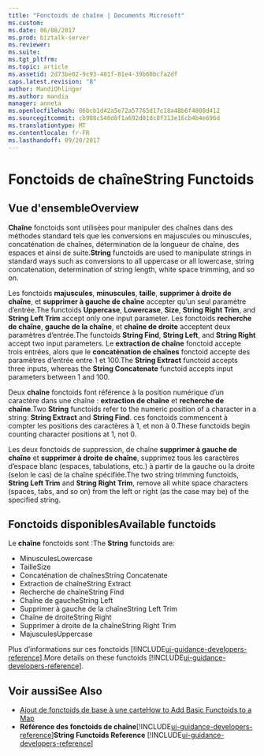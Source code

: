 ```yaml
---
title: "Fonctoids de chaîne | Documents Microsoft"
ms.custom: 
ms.date: 06/08/2017
ms.prod: biztalk-server
ms.reviewer: 
ms.suite: 
ms.tgt_pltfrm: 
ms.topic: article
ms.assetid: 2d73be02-9c93-481f-81e4-39b60bcfa2df
caps.latest.revision: "8"
author: MandiOhlinger
ms.author: mandia
manager: anneta
ms.openlocfilehash: 06bcb1d42a5e72a57765d17c18a48b6f4808d412
ms.sourcegitcommit: cb908c540d8f1a692d01dc8f313e16cb4b4e696d
ms.translationtype: MT
ms.contentlocale: fr-FR
ms.lasthandoff: 09/20/2017
---
```

# <a name="string-functoids"></a><span data-ttu-id="ae1d0-102">Fonctoids de chaîne</span><span class="sxs-lookup"><span data-stu-id="ae1d0-102">String Functoids</span></span>

## <a name="overview"></a><span data-ttu-id="ae1d0-103">Vue d'ensemble</span><span class="sxs-lookup"><span data-stu-id="ae1d0-103">Overview</span></span>
<span data-ttu-id="ae1d0-104">**Chaîne** fonctoids sont utilisées pour manipuler des chaînes dans des méthodes standard tels que les conversions en majuscules ou minuscules, concaténation de chaînes, détermination de la longueur de chaîne, des espaces et ainsi de suite.</span><span class="sxs-lookup"><span data-stu-id="ae1d0-104">**String** functoids are used to manipulate strings in standard ways such as conversions to all uppercase or all lowercase, string concatenation, determination of string length, white space trimming, and so on.</span></span>  
  
 <span data-ttu-id="ae1d0-105">Les fonctoids **majuscules**, **minuscules**, **taille**, **supprimer à droite de chaîne**, et **supprimer à gauche de chaîne** accepter qu’un seul paramètre d’entrée.</span><span class="sxs-lookup"><span data-stu-id="ae1d0-105">The functoids **Uppercase**, **Lowercase**, **Size**, **String Right Trim**, and **String Left Trim** accept only one input parameter.</span></span> <span data-ttu-id="ae1d0-106">Les fonctoids **recherche de chaîne**, **gauche de la chaîne**, et **chaîne de droite** acceptent deux paramètres d’entrée.</span><span class="sxs-lookup"><span data-stu-id="ae1d0-106">The functoids **String Find**, **String Left**, and **String Right** accept two input parameters.</span></span> <span data-ttu-id="ae1d0-107">Le **extraction de chaîne** fonctoid accepte trois entrées, alors que le **concaténation de chaînes** fonctoid accepte des paramètres d’entrée entre 1 et 100.</span><span class="sxs-lookup"><span data-stu-id="ae1d0-107">The **String Extract** functoid accepts three inputs, whereas the **String Concatenate** functoid accepts input parameters between 1 and 100.</span></span>  
  
 <span data-ttu-id="ae1d0-108">Deux **chaîne** fonctoids font référence à la position numérique d’un caractère dans une chaîne : **extraction de chaîne** et **recherche de chaîne**.</span><span class="sxs-lookup"><span data-stu-id="ae1d0-108">Two **String** functoids refer to the numeric position of a character in a string: **String Extract** and **String Find**.</span></span> <span data-ttu-id="ae1d0-109">ces fonctoids commencent à compter les positions des caractères à 1, et non à 0.</span><span class="sxs-lookup"><span data-stu-id="ae1d0-109">These functoids begin counting character positions at 1, not 0.</span></span>  
  
 <span data-ttu-id="ae1d0-110">Les deux fonctoids de suppression, de chaîne **supprimer à gauche de chaîne** et **supprimer à droite de chaîne**, supprimez tous les caractères d’espace blanc (espaces, tabulations, etc.) à partir de la gauche ou la droite (selon le cas) de la chaîne spécifiée.</span><span class="sxs-lookup"><span data-stu-id="ae1d0-110">The two string trimming functoids, **String Left Trim** and **String Right Trim**, remove all white space characters (spaces, tabs, and so on) from the left  or right (as the case may be) of the specified string.</span></span>  

## <a name="available-functoids"></a><span data-ttu-id="ae1d0-111">Fonctoids disponibles</span><span class="sxs-lookup"><span data-stu-id="ae1d0-111">Available functoids</span></span> 
 <span data-ttu-id="ae1d0-112">Le **chaîne** fonctoids sont :</span><span class="sxs-lookup"><span data-stu-id="ae1d0-112">The **String** functoids are:</span></span> 

* <span data-ttu-id="ae1d0-113">Minuscules</span><span class="sxs-lookup"><span data-stu-id="ae1d0-113">Lowercase</span></span>
* <span data-ttu-id="ae1d0-114">Taille</span><span class="sxs-lookup"><span data-stu-id="ae1d0-114">Size</span></span>
* <span data-ttu-id="ae1d0-115">Concaténation de chaînes</span><span class="sxs-lookup"><span data-stu-id="ae1d0-115">String Concatenate</span></span>
* <span data-ttu-id="ae1d0-116">Extraction de chaîne</span><span class="sxs-lookup"><span data-stu-id="ae1d0-116">String Extract</span></span>
* <span data-ttu-id="ae1d0-117">Recherche de chaîne</span><span class="sxs-lookup"><span data-stu-id="ae1d0-117">String Find</span></span>
* <span data-ttu-id="ae1d0-118">Chaîne de gauche</span><span class="sxs-lookup"><span data-stu-id="ae1d0-118">String Left</span></span>
* <span data-ttu-id="ae1d0-119">Supprimer à gauche de la chaîne</span><span class="sxs-lookup"><span data-stu-id="ae1d0-119">String Left Trim</span></span>
* <span data-ttu-id="ae1d0-120">Chaîne de droite</span><span class="sxs-lookup"><span data-stu-id="ae1d0-120">String Right</span></span>
* <span data-ttu-id="ae1d0-121">Supprimer à droite de la chaîne</span><span class="sxs-lookup"><span data-stu-id="ae1d0-121">String Right Trim</span></span>
* <span data-ttu-id="ae1d0-122">Majuscules</span><span class="sxs-lookup"><span data-stu-id="ae1d0-122">Uppercase</span></span>

<span data-ttu-id="ae1d0-123">Plus d’informations sur ces fonctoids [!INCLUDE[ui-guidance-developers-reference](../includes/ui-guidance-developers-reference.md)].</span><span class="sxs-lookup"><span data-stu-id="ae1d0-123">More details on these functoids [!INCLUDE[ui-guidance-developers-reference](../includes/ui-guidance-developers-reference.md)].</span></span>
  
## <a name="see-also"></a><span data-ttu-id="ae1d0-124">Voir aussi</span><span class="sxs-lookup"><span data-stu-id="ae1d0-124">See Also</span></span>  
-  [<span data-ttu-id="ae1d0-125">Ajout de fonctoids de base à une carte</span><span class="sxs-lookup"><span data-stu-id="ae1d0-125">How to Add Basic Functoids to a Map</span></span>](../core/how-to-add-basic-functoids-to-a-map.md)   
-  <span data-ttu-id="ae1d0-126">**Référence des fonctoids de chaîne**[!INCLUDE[ui-guidance-developers-reference](../includes/ui-guidance-developers-reference.md)]</span><span class="sxs-lookup"><span data-stu-id="ae1d0-126">**String Functoids Reference** [!INCLUDE[ui-guidance-developers-reference](../includes/ui-guidance-developers-reference.md)]</span></span>
